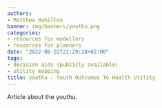 ```yaml
---
authors:
- Matthew Hamilton
banner: img/banners/youthu.png
categories:
- resources for modellers
- resources for planners
date: "2022-08-22T21:29:20+02:00"
tags:
- decision aids (publicly available)
- utility mapping
title: youthu - Youth Outcomes To Health Utility
---
```


Article about the youthu.